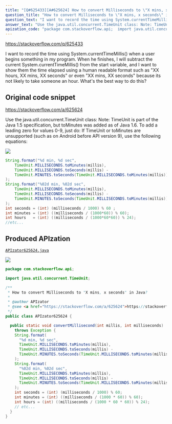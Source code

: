```yaml
---
title: "[Q#625433][A#625624] How to convert Milliseconds to \"X mins, x seconds\" in Java?"
question_title: "How to convert Milliseconds to \"X mins, x seconds\" in Java?"
question_text: "I want to record the time using System.currentTimeMillis() when a user begins something in my program. When he finishes, I will subtract the current System.currentTimeMillis() from the start variable, and I want to show them the time elapsed using a human readable format such as \"XX hours, XX mins, XX seconds\" or even \"XX mins, XX seconds\" because its not likely to take someone an hour. What's the best way to do this?"
answer_text: "Use the java.util.concurrent.TimeUnit class: Note: TimeUnit is part of the Java 1.5 specification, but toMinutes was added as of Java 1.6. To add a leading zero for values 0-9, just do: If TimeUnit or toMinutes are unsupported (such as on Android before API version 9), use the following equations:"
apization_code: "package com.stackoverflow.api;  import java.util.concurrent.TimeUnit;  /**  * How to convert Milliseconds to \"X mins, x seconds\" in Java?  *  * @author APIzator  * @see <a href=\"https://stackoverflow.com/a/625624\">https://stackoverflow.com/a/625624</a>  */ public class APIzator625624 {    public static void convertMillisecond(int millis, int milliseconds)     throws Exception {     String.format(       \"%d min, %d sec\",       TimeUnit.MILLISECONDS.toMinutes(millis),       TimeUnit.MILLISECONDS.toSeconds(millis) -       TimeUnit.MINUTES.toSeconds(TimeUnit.MILLISECONDS.toMinutes(millis))     );     String.format(       \"%02d min, %02d sec\",       TimeUnit.MILLISECONDS.toMinutes(millis),       TimeUnit.MILLISECONDS.toSeconds(millis) -       TimeUnit.MINUTES.toSeconds(TimeUnit.MILLISECONDS.toMinutes(millis))     );     int seconds = (int) (milliseconds / 1000) % 60;     int minutes = (int) ((milliseconds / (1000 * 60)) % 60);     int hours = (int) ((milliseconds / (1000 * 60 * 60)) % 24);     // etc...   } }"
---
```


https://stackoverflow.com/q/625433

I want to record the time using System.currentTimeMillis() when a user begins something in my program. When he finishes, I will subtract the current System.currentTimeMillis() from the start variable, and I want to show them the time elapsed using a human readable format such as &quot;XX hours, XX mins, XX seconds&quot; or even &quot;XX mins, XX seconds&quot; because its not likely to take someone an hour.
What&#x27;s the best way to do this?



## Original code snippet

https://stackoverflow.com/a/625624

Use the java.util.concurrent.TimeUnit class:
Note: TimeUnit is part of the Java 1.5 specification, but toMinutes was added as of Java 1.6.
To add a leading zero for values 0-9, just do:
If TimeUnit or toMinutes are unsupported (such as on Android before API version 9), use the following equations:

<div class="code-logo"><img src="/stackoverflow.png" /></div>

```java
String.format("%d min, %d sec", 
    TimeUnit.MILLISECONDS.toMinutes(millis),
    TimeUnit.MILLISECONDS.toSeconds(millis) - 
    TimeUnit.MINUTES.toSeconds(TimeUnit.MILLISECONDS.toMinutes(millis))
);
String.format("%02d min, %02d sec", 
    TimeUnit.MILLISECONDS.toMinutes(millis),
    TimeUnit.MILLISECONDS.toSeconds(millis) - 
    TimeUnit.MINUTES.toSeconds(TimeUnit.MILLISECONDS.toMinutes(millis))
);
int seconds = (int) (milliseconds / 1000) % 60 ;
int minutes = (int) ((milliseconds / (1000*60)) % 60);
int hours   = (int) ((milliseconds / (1000*60*60)) % 24);
//etc...
```

## Produced APIzation

[`APIzator625624.java`](https://github.com/pasqualesalza/apization-temp-data/raw/master/search/APIzator625624.java)

<div class="code-logo"><img src="/apizator.png" /></div>

```java
package com.stackoverflow.api;

import java.util.concurrent.TimeUnit;

/**
 * How to convert Milliseconds to "X mins, x seconds" in Java?
 *
 * @author APIzator
 * @see <a href="https://stackoverflow.com/a/625624">https://stackoverflow.com/a/625624</a>
 */
public class APIzator625624 {

  public static void convertMillisecond(int millis, int milliseconds)
    throws Exception {
    String.format(
      "%d min, %d sec",
      TimeUnit.MILLISECONDS.toMinutes(millis),
      TimeUnit.MILLISECONDS.toSeconds(millis) -
      TimeUnit.MINUTES.toSeconds(TimeUnit.MILLISECONDS.toMinutes(millis))
    );
    String.format(
      "%02d min, %02d sec",
      TimeUnit.MILLISECONDS.toMinutes(millis),
      TimeUnit.MILLISECONDS.toSeconds(millis) -
      TimeUnit.MINUTES.toSeconds(TimeUnit.MILLISECONDS.toMinutes(millis))
    );
    int seconds = (int) (milliseconds / 1000) % 60;
    int minutes = (int) ((milliseconds / (1000 * 60)) % 60);
    int hours = (int) ((milliseconds / (1000 * 60 * 60)) % 24);
    // etc...
  }
}

```